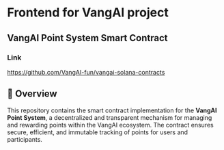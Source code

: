 # Frontend for VangAI project


## VangAI Point System Smart Contract

### Link
https://github.com/VangAI-fun/vangai-solana-contracts

## 📜 Overview

This repository contains the smart contract implementation for the **VangAI Point System**, a decentralized and transparent mechanism for managing and rewarding points within the VangAI ecosystem. The contract ensures secure, efficient, and immutable tracking of points for users and participants.



